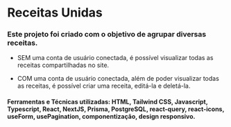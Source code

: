 # Receitas Unidas

### Este projeto foi criado com o objetivo de agrupar diversas receitas.


- SEM uma conta de usuário conectada, é possível visualizar todas as receitas compartilhadas no site.

- COM uma conta de usuário conectada, além de poder visualizar todas as receitas, é possível criar uma receita, editá-la e deletá-la.



#### Ferramentas e Técnicas utilizadas: HTML, Tailwind CSS, Javascript, Typescript, React, NextJS, Prisma, PostgreSQL, react-query, react-icons, useForm, usePagination, componentização, design responsivo.
